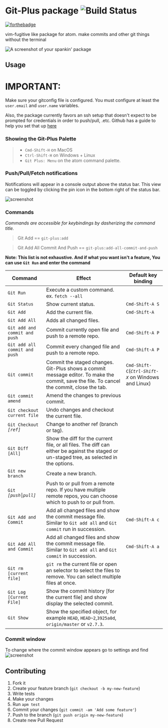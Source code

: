 # Git-Plus package ![Build Status](https://travis-ci.org/akonwi/git-plus.svg?branch=master)

[![forthebadge](http://forthebadge.com/images/badges/uses-git.svg)](http://forthebadge.com)

vim-fugitive like package for atom. make commits and other git things without the terminal

![A screenshot of your spankin' package](https://raw.githubusercontent.com/akonwi/git-plus/master/commit.gif)

## Usage

# IMPORTANT:
Make sure your gitconfig file is configured. You must configure at least the `user.email` and `user.name` variables.

Also, the package currently favors an ssh setup that doesn't expect to be prompted for credentials in order to push/pull, .etc. Github has a guide to help you set that up [here](https://help.github.com/articles/generating-a-new-ssh-key-and-adding-it-to-the-ssh-agent/)

### Showing the Git-Plus Palette
>- `Cmd-Shift-H` on MacOS
>- `Ctrl-Shift-H` on Windows + Linux
>- `Git Plus: Menu` on the atom command palette.

### Push/Pull/Fetch notifications
Notifications will appear in a console output above the status bar.
This view can be toggled by clicking the pin icon in the bottom right of the status bar.

![screenshot](https://raw.githubusercontent.com/akonwi/git-plus/5.5.0/pin.png)

### Commands
_Commands are accessible for keybindings by dasherizing the command title._
> Git Add ==  `git-plus:add`

> Git Add All Commit And Push == `git-plus:add-all-commit-and-push`

  __Note: This list is not exhaustive. And if what you want isn't a feature, You can use `Git Run` and enter the command__

| Command | Effect | Default key binding |
|----------|--------|------------------
| `Git Run ` | Execute a custom command. ex. `fetch --all` | |
| `Git Status ` | Show current status. | `Cmd-Shift-A S` |
| `Git Add ` | Add the current file. | `Cmd-Shift-A` |
| `Git Add All` | Adds all changed files. | |
| `Git add and commit and push` | Commit currently open file and push to a remote repo. | `Cmd-Shift-A P` |
| `Git add all commit and push` | Commit every changed file and push to a remote repo. | `Cmd-Shift-A P` |
| `Git commit` | Commit the staged changes. Git-Plus shows a commit message editor. To make the commit, save the file. To cancel the commit, close the tab. | `Cmd-Shift-C`(*`Ctrl-Shift-X`* on Windows and Linux) |
| `Git commit amend` | Amend the changes to previous commit. |  |
| `Git checkout current file` | Undo changes and checkout the current file. | |
| `Git Checkout `*`[ref]`* | Change to another ref (branch or tag). | |
| `Git Diff [All]` | Show the diff for the current file, or all files. The diff can either be against the staged or un-staged tree, as selected in the options. | |
| `Git new branch` | Create a new branch. | |
| `Git` *`[push⎮pull]`* | Push to or pull from a remote repo. If you have multiple remote repos, you can choose which to push to or pull from. | |
| `Git Add and Commit` | Add all changed files and show the commit message file. Similar to `Git add all` and `Git commit` run in succession. | `Cmd-Shift-A c` |
| `Git Add All and Commit` | Add all changed files and show the commit message file. Similar to `Git add all` and `Git commit` in succession. | `Cmd-Shift-A a` |
| `Git rm [current file]` | `git rm` the current file or open an selector to select the files to remove. You can select multiple files at once. | |
| `Git Log [Current File]` | Show the commit history [for the current file] and show display the selected commit. | |
| `Git Show` | Show the specified object, for example `HEAD`, `HEAD~2`,`3925a0d`, `origin/master` or `v2.7.3`. | |

### Commit window
To change where the commit window appears go to settings and find
![screenshot](http://imgur.com/cdc7M5p.png)

## Contributing

1. Fork it
2. Create your feature branch (`git checkout -b my-new-feature`)
3. Write tests
4. Make your changes
5. Run `apm test`
6. Commit your changes (`git commit -am 'Add some feature'`)
7. Push to the branch (`git push origin my-new-feature`)
8. Create new Pull Request
